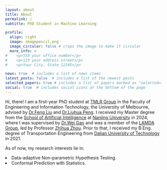 ```yaml
---
layout: about
title: About
permalink: /
subtitle: PhD Student in Machine Learning

profile:
  align: right
  image: imagepencil.png
  image_circular: false # crops the image to make it circular
  more_info: >
#    <p>555 your office number</p>
#    <p>123 your address street</p>
#    <p>Your City, State 12345</p>

news: true  # includes a list of news items
latest_posts: false  # includes a list of the newest posts
selected_papers: true # includes a list of papers marked as "selected={true}"
social: true  # includes social icons at the bottom of the page
---
```


Hi, there! I am a first-year PhD student at <a href="https://github.com/tmlr-group">TMLR Group</a> in the Faculty of Engineering and Information Technology, the University of Melbourne, advised by <a href="https://scholar.google.com.au/citations?user=eqe3JS8AAAAJ&hl=en&oi=ao">Dr.Feng Liu</a> and <a href="https://sites.google.com/view/liuhua-peng">Dr.Liuhua Peng</a>. I received my Master degree from the <a href="https://ai.nju.edu.cn/">School of Artificial Intelligence</a> at <a href="https://www.nju.edu.cn/">Nanjing University</a> in 2024, where I was supervised by <a href="https://www.lamda.nju.edu.cn/gaow/">Dr.Wei Gao</a> and was a member of the <a href="https://www.lamda.nju.edu.cn/MainPage.ashx">LAMDA Group</a>, led by Professor <a href="https://cs.nju.edu.cn/zhouzh/">Zhihua Zhou</a>. Prior to that, I received my B.Eng. degree of Transportation Engineering from <a href="https://www.nju.edu.cn/">Dalian University of Technology</a> in 2021. 

As of now, my research interests lie in:
<li>Data-adaptive Non-parametric Hypothesis Testing.</li>
<li>Conformal Prediction with Statistics.</li>